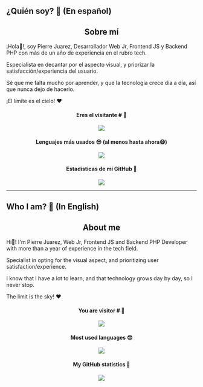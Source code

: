 ## ¿Quién soy? 😬 (En español)
<h2 align="center">Sobre mí</h2>
<p>¡Hola👋!, soy Pierre Juarez, Desarrollador Web Jr, Frontend JS y Backend PHP con más de un año de experiencia en el rubro tech.</p>
<p>Especialista en decantar por el aspecto visual, y priorizar la satisfacción/experiencia del usuario.</p>
<p>Sé que me falta mucho por aprender, y que la tecnología crece día a día, así que nunca dejo de hacerlo.</p>
<p>¡El límite es el cielo! ❤</p>

<h4 align="center">Eres el visitante # 👀</h4>

<p align="center"><img src="https://profile-counter.glitch.me/{pierre-juarez}/count.svg"/></p>


<h4 align="center">Lenguajes más usados 😎 (al menos hasta ahora😅)</h4>

<p align="center"><img src="https://github-readme-stats.vercel.app/api/top-langs/?username=pierre-juarez&langs_count=10&theme=tokyonight&layout=compact&locale=es&&hide_border=true&border_radius=10&count_private=true"/></p>

<h4 align="center">Estadísticas de mi GitHub 🧐</h4>

<p align="center"><img src="https://github-readme-stats.vercel.app/api?username=pierre-juarez&show_icons=true&theme=synthwave&locale=es&hide_border=true&border_radius=10&count_private=true&custom_title=Estadísticas que no mienten (espero)"/></p>



******************************************

## Who I am? 😬 (In English)
<h2 align="center"> About me </h2>
<p>Hi👋! I'm Pierre Juarez, Web Jr, Frontend JS and Backend PHP Developer with more than a year of experience in the tech field.</p>
<p>Specialist in opting for the visual aspect, and prioritizing user satisfaction/experience.</p>
<p>I know that I have a lot to learn, and that technology grows day by day, so I never stop.</p>
<p>The limit is the sky! ❤</p>

<h4 align = "center">You are visitor # 👀</h4>

<p align="center"><img src="https://profile-counter.glitch.me/{pierre-juarez}/count.svg"/></p>


<h4 align = "center">Most used languages 😎</h4>

<p align="center"><img src="https://github-readme-stats.vercel.app/api/top-langs/?username=pierre-juarez&langs_count=10&theme=tokyonight&layout=compact&locale=en&&hide_border=true&border_radius=10&count_private=true"/></p>


<h4 align = "center">My GitHub statistics 🧐</h4>

<p align="center"><img src="https://github-readme-stats.vercel.app/api?username=pierre-juarez&show_icons=true&theme=synthwave&locale=es&hide_border=true&border_radius=10&count_private=true&custom_title=Statistics that don't lie (I hope)"/></p>



<!---
pierre-juarez/pierre-juarez is a ✨ special ✨ repository because its `README.md` (this file) appears on your GitHub profile.
You can click the Preview link to take a look at your changes.
--->
